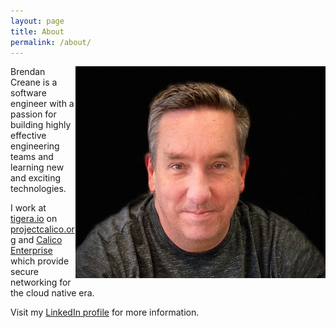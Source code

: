 ```yaml
---
layout: page
title: About
permalink: /about/
---
```


<img style="float: right;" src="/images/bcreane-headshot-color-small.jpg">

Brendan Creane is a software engineer with a passion for building
highly effective engineering teams and learning new and exciting
technologies.

I work at [tigera.io](https://www.tigera.io/) on
[projectcalico.org](https://www.projectcalico.org/)
and [Calico Enterprise](https://www.tigera.io/tigera-products/calico-enterprise/)
which provide secure networking for the cloud native era.

Visit my [LinkedIn profile](https://www.linkedin.com/in/brendancreane/)
for more information.
